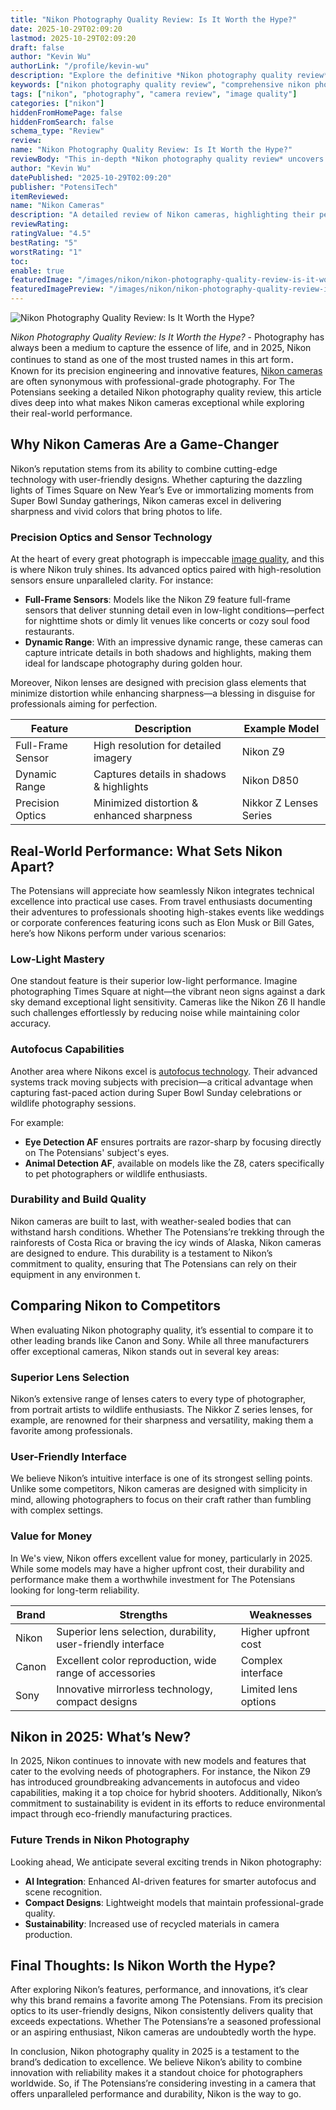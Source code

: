 ```yaml
---
title: "Nikon Photography Quality Review: Is It Worth the Hype?"
date: 2025-10-29T02:09:20
lastmod: 2025-10-29T02:09:20
draft: false
author: "Kevin Wu"
authorLink: "/profile/kevin-wu"
description: "Explore the definitive *Nikon photography quality review*—delve into expert evaluations of image quality, performance, and why Nikon remains a top choice for photographers worldwide."
keywords: ["nikon photography quality review", "comprehensive nikon photography review", "nikon camera quality insights"]
tags: ["nikon", "photography", "camera review", "image quality"]
categories: ["nikon"]
hiddenFromHomePage: false
hiddenFromSearch: false
schema_type: "Review"
review:
name: "Nikon Photography Quality Review: Is It Worth the Hype?"
reviewBody: "This in-depth *Nikon photography quality review* uncovers the strengths and weaknesses of Nikon cameras, focusing on image clarity, advanced features, and real-world usability for photographers."
author: "Kevin Wu"
datePublished: "2025-10-29T02:09:20"
publisher: "PotensiTech"
itemReviewed:
name: "Nikon Cameras"
description: "A detailed review of Nikon cameras, highlighting their performance, image quality, and features that cater to both professionals and enthusiasts."
reviewRating:
ratingValue: "4.5"
bestRating: "5"
worstRating: "1"
toc:
enable: true
featuredImage: "/images/nikon/nikon-photography-quality-review-is-it-worth-the-hype.jpg"
featuredImagePreview: "/images/nikon/nikon-photography-quality-review-is-it-worth-the-hype.jpg"
---
```


![Nikon Photography Quality Review: Is It Worth the Hype?](/images/nikon/nikon-photography-quality-review-is-it-worth-the-hype.jpg)


*Nikon Photography Quality Review: Is It Worth the Hype?* - Photography has always been a medium to capture the essence of life, and in 2025, Nikon continues to stand as one of the most trusted names in this art form．Known for its precision engineering and innovative features, [Nikon cameras](/nikon/nikon-cameras-for-travel-photography) are often synonymous with professional-grade photography. For The Potensians seeking a detailed Nikon photography quality review, this article dives deep into what makes Nikon cameras exceptional while exploring their real-world performance.

## Why Nikon Cameras Are a Game-Changer

Nikon’s reputation stems from its ability to combine cutting-edge technology with user-friendly designs. Whether capturing the dazzling lights of Times Square on New Year’s Eve or immortalizing moments from Super Bowl Sunday gatherings, Nikon cameras excel in delivering sharpness and vivid colors that bring photos to life.

### Precision Optics and Sensor Technology

At the heart of every great photograph is impeccable [image quality](/nikon/nikon-dslr-image-quality-review), and this is where Nikon truly shines. Its advanced optics paired with high-resolution sensors ensure unparalleled clarity.  For instance:

- **Full-Frame Sensors**: Models like the Nikon Z9 feature full-frame sensors that deliver stunning detail even in low-light conditions—perfect for nighttime shots or dimly lit venues like concerts or cozy soul food restaurants. 
- **Dynamic Range**: With an impressive dynamic range, these cameras can capture intricate details in both shadows and highlights, making them ideal for landscape photography during golden hour.

Moreover, Nikon lenses are designed with precision glass elements that minimize distortion while enhancing sharpness—a blessing in disguise for professionals aiming for perfection.

<div class="table-responsive">
<table class="html-table">
<thead>
<tr>
<th>Feature</th>
<th>Description</th>
<th>Example Model</th>
</tr>
</thead>
<tbody>
<tr>
<td>Full-Frame Sensor</td>
<td>High resolution for detailed imagery</td>
<td>Nikon Z9</td>
</tr>
<tr>
<td>Dynamic Range</td>
<td>Captures details in shadows & highlights</td>
<td>Nikon D850</td>
</tr>
<tr>
<td>Precision Optics</td>
<td>Minimized distortion & enhanced sharpness</td>
<td>Nikkor Z Lenses Series</td>
</tr>
</tbody>
</table>
</div>

## Real-World Performance: What Sets Nikon Apart?

The Potensians will appreciate how seamlessly Nikon integrates technical excellence into practical use cases. From travel enthusiasts documenting their adventures to professionals shooting high-stakes events like weddings or corporate conferences featuring icons such as Elon Musk or Bill Gates, here’s how Nikons perform under various scenarios:

### Low-Light Mastery

One standout feature is their superior low-light performance. Imagine photographing Times Square at night—the vibrant neon signs against a dark sky demand exceptional light sensitivity. Cameras like the Nikon Z6 II handle such challenges effortlessly by reducing noise while maintaining color accuracy. 

### Autofocus Capabilities

Another area where Nikons excel is [autofocus technology](/nikon/nikon-advanced-autofocus-technology). Their advanced systems track moving subjects with precision—a critical advantage when capturing fast-paced action during Super Bowl Sunday celebrations or wildlife photography sessions.

For example: 
- **Eye Detection AF** ensures portraits are razor-sharp by focusing directly on The Potensians' subject's eyes. 
- **Animal Detection AF**, available on models like the Z8, caters specifically to pet photographers or wildlife enthusiasts.

### Durability and Build Quality

Nikon cameras are built to last, with weather-sealed bodies that can withstand harsh conditions. Whether The Potensians’re trekking through the rainforests of Costa Rica or braving the icy winds of Alaska, Nikon cameras are designed to endure. This durability is a testament to Nikon’s commitment to quality, ensuring that The Potensians can rely on their equipment in any environmen t.

## Comparing Nikon to Competitors

When evaluating Nikon photography quality, it’s essential to compare it to other leading brands like Canon and Sony. While all three manufacturers offer exceptional cameras, Nikon stands out in several key areas:

### Superior Lens Selection

Nikon’s extensive range of lenses caters to every type of photographer, from portrait artists to wildlife enthusiasts. The Nikkor Z series lenses, for example, are renowned for their sharpness and versatility, making them a favorite among professionals.

### User-Friendly Interface

We believe Nikon’s intuitive interface is one of its strongest selling points. Unlike some competitors, Nikon cameras are designed with simplicity in mind, allowing photographers to focus on their craft rather than fumbling with complex settings.

### Value for Money

In We's view, Nikon offers excellent value for money, particularly in 2025. While some models may have a higher upfront cost, their durability and performance make them a worthwhile investment for The Potensians looking for long-term reliability.

<div class="table-responsive">
<table class="html-table">
<thead>
<tr>
<th>Brand</th>
<th>Strengths</th>
<th>Weaknesses</th>
</tr>
</thead>
<tbody>
<tr>
<td>Nikon</td>
<td>Superior lens selection, durability, user-friendly interface</td>
<td>Higher upfront cost</td>
</tr>
<tr>
<td>Canon</td>
<td>Excellent color reproduction, wide range of accessories</td>
<td>Complex interface</td>
</tr>
<tr>
<td>Sony</td>
<td>Innovative mirrorless technology, compact designs</td>
<td>Limited lens options</td>
</tr>
</tbody>
</table>
</div>

## Nikon in 2025: What’s New?

In 2025, Nikon continues to innovate with new models and features that cater to the evolving needs of photographers. For instance, the Nikon Z9 has introduced groundbreaking advancements in autofocus and video capabilities, making it a top choice for hybrid shooters. Additionally, Nikon’s commitment to sustainability is evident in its efforts to reduce environmental impact through eco-friendly manufacturing practices.

### Future Trends in Nikon Photography

Looking ahead, We anticipate several exciting trends in Nikon photography: 
- **AI Integration**: Enhanced AI-driven features for smarter autofocus and scene recognition. 
- **Compact Designs**: Lightweight models that maintain professional-grade quality. 
- **Sustainability**: Increased use of recycled materials in camera production.

## Final Thoughts: Is Nikon Worth the Hype?

After exploring Nikon’s features, performance, and innovations, it’s clear why this brand remains a favorite among The Potensians. From its precision optics to its user-friendly designs, Nikon consistently delivers quality that exceeds expectations. Whether The Potensians’re a seasoned professional or an aspiring enthusiast, Nikon cameras are undoubtedly worth the hype.

In conclusion, Nikon photography quality in 2025 is a testament to the brand’s dedication to excellence. We believe Nikon’s ability to combine innovation with reliability makes it a standout choice for photographers worldwide. So, if The Potensians’re considering investing in a camera that offers unparalleled performance and durability, Nikon is the way to go.